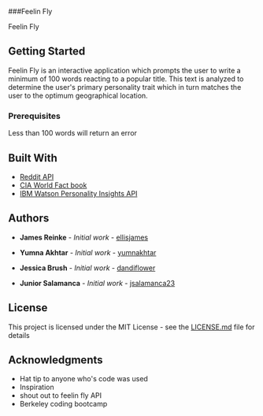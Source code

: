 ###Feelin Fly

Feelin Fly 

## Getting Started

Feelin Fly is an interactive application which prompts the user to write a minimum of 100 words reacting to a popular title. This text is analyzed to determine the user's primary personality trait which in turn matches the user to the optimum geographical location.

### Prerequisites

Less than 100 words will return an error

## Built With

* [Reddit API](https://www.reddit.com)
* [CIA World Fact book](https://github.com/factbook/factbook.json)
* [IBM Watson Personality Insights API](https://www.ibm.com/watson/services/personality-insights/)

## Authors

* **James Reinke** - *Initial work* - [ellisjames](https://github.com/ellisjames)

* **Yumna Akhtar** - *Initial work* - [yumnakhtar](https://github.com/yumnakhtar)

* **Jessica Brush** - *Initial work* - [dandiflower](https://github.com/dandiflower)

* **Junior Salamanca** - *Initial work* - [jsalamanca23](https://github.com/jsalamanca23)


## License

This project is licensed under the MIT License - see the [LICENSE.md](LICENSE.md) file for details

## Acknowledgments

* Hat tip to anyone who's code was used
* Inspiration
* shout out to feelin fly API
* Berkeley coding bootcamp

